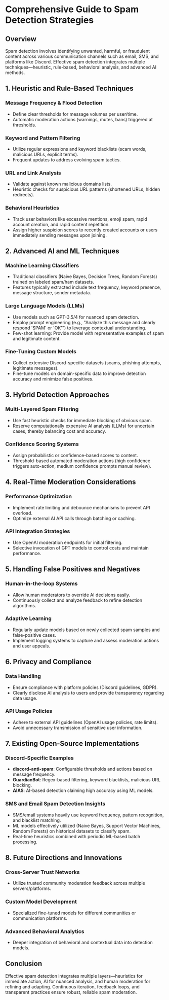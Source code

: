 # Comprehensive Guide to Spam Detection Strategies

## Overview

Spam detection involves identifying unwanted, harmful, or fraudulent content across various communication channels such as email, SMS, and platforms like Discord. Effective spam detection integrates multiple techniques—heuristic, rule-based, behavioral analysis, and advanced AI methods.

## 1. Heuristic and Rule-Based Techniques

### Message Frequency & Flood Detection

- Define clear thresholds for message volumes per user/time.
- Automatic moderation actions (warnings, mutes, bans) triggered at thresholds.

### Keyword and Pattern Filtering

- Utilize regular expressions and keyword blacklists (scam words, malicious URLs, explicit terms).
- Frequent updates to address evolving spam tactics.

### URL and Link Analysis

- Validate against known malicious domains lists.
- Heuristic checks for suspicious URL patterns (shortened URLs, hidden redirects).

### Behavioral Heuristics

- Track user behaviors like excessive mentions, emoji spam, rapid account creation, and rapid content repetition.
- Assign higher suspicion scores to recently created accounts or users immediately sending messages upon joining.

## 2. Advanced AI and ML Techniques

### Machine Learning Classifiers

- Traditional classifiers (Naive Bayes, Decision Trees, Random Forests) trained on labeled spam/ham datasets.
- Features typically extracted include text frequency, keyword presence, message structure, sender metadata.

### Large Language Models (LLMs)

- Use models such as GPT-3.5/4 for nuanced spam detection.
- Employ prompt engineering (e.g., "Analyze this message and clearly respond 'SPAM' or 'OK'") to leverage contextual understanding.
- Few-shot learning: Provide model with representative examples of spam and legitimate content.

### Fine-Tuning Custom Models

- Collect extensive Discord-specific datasets (scams, phishing attempts, legitimate messages).
- Fine-tune models on domain-specific data to improve detection accuracy and minimize false positives.

## 3. Hybrid Detection Approaches

### Multi-Layered Spam Filtering

- Use fast heuristic checks for immediate blocking of obvious spam.
- Reserve computationally expensive AI analysis (LLMs) for uncertain cases, thereby balancing cost and accuracy.

### Confidence Scoring Systems

- Assign probabilistic or confidence-based scores to content.
- Threshold-based automated moderation actions (high confidence triggers auto-action, medium confidence prompts manual review).

## 4. Real-Time Moderation Considerations

### Performance Optimization

- Implement rate limiting and debounce mechanisms to prevent API overload.
- Optimize external AI API calls through batching or caching.

### API Integration Strategies

- Use OpenAI moderation endpoints for initial filtering.
- Selective invocation of GPT models to control costs and maintain performance.

## 5. Handling False Positives and Negatives

### Human-in-the-loop Systems

- Allow human moderators to override AI decisions easily.
- Continuously collect and analyze feedback to refine detection algorithms.

### Adaptive Learning

- Regularly update models based on newly collected spam samples and false-positive cases.
- Implement logging systems to capture and assess moderation actions and user appeals.

## 6. Privacy and Compliance

### Data Handling

- Ensure compliance with platform policies (Discord guidelines, GDPR).
- Clearly disclose AI analysis to users and provide transparency regarding data usage.

### API Usage Policies

- Adhere to external API guidelines (OpenAI usage policies, rate limits).
- Avoid unnecessary transmission of sensitive user information.

## 7. Existing Open-Source Implementations

### Discord-Specific Examples

- **discord-anti-spam**: Configurable thresholds and actions based on message frequency.
- **GuardianBot**: Regex-based filtering, keyword blacklists, malicious URL blocking.
- **AIAS**: AI-based detection claiming high accuracy using ML models.

### SMS and Email Spam Detection Insights

- SMS/email systems heavily use keyword frequency, pattern recognition, and blacklist matching.
- ML models effectively utilized (Naive Bayes, Support Vector Machines, Random Forests) on historical datasets to classify spam.
- Real-time heuristics combined with periodic ML-based batch processing.

## 8. Future Directions and Innovations

### Cross-Server Trust Networks

- Utilize trusted community moderation feedback across multiple servers/platforms.

### Custom Model Development

- Specialized fine-tuned models for different communities or communication platforms.

### Advanced Behavioral Analytics

- Deeper integration of behavioral and contextual data into detection models.

## Conclusion

Effective spam detection integrates multiple layers—heuristics for immediate action, AI for nuanced analysis, and human moderation for refining and adapting. Continuous iteration, feedback loops, and transparent practices ensure robust, reliable spam moderation.

